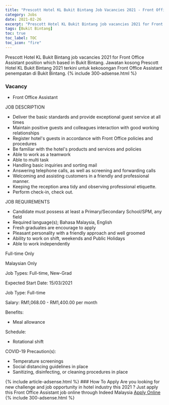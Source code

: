 ```yaml
---
title: "Prescott Hotel KL Bukit Bintang Job Vacancies 2021 - Front Office Assistant" 
category: Jobs 
date: 2021-02-26 
excerpt: "Prescott Hotel KL Bukit Bintang job vacancies 2021 for Front Office Assistant position which based in Bukit Bintang. Jawatan kosong Prescott Hotel KL Bukit Bintang 2021 terkini untuk kekosongan Front Office Assistant penempatan di Bukit Bintang" 
tags: [Bukit Bintang] 
toc: true 
toc_label: TOC 
toc_icon: "fire" 
--- 
```


Prescott Hotel KL Bukit Bintang job vacancies 2021 for Front Office Assistant position which based in Bukit Bintang. Jawatan kosong Prescott Hotel KL Bukit Bintang 2021 terkini untuk kekosongan Front Office Assistant penempatan di Bukit Bintang. 
{% include 300-adsense.html %} 
### Vacancy 
- Front Office Assistant 
<div><p>JOB DESCRIPTION</p><ul><li>Deliver the basic standards and provide exceptional guest service at all times</li><li>Maintain positive guests and colleagues interaction with good working relationships</li><li>Register hotel's guests in accordance with Front Office policies and procedures</li><li>Be familiar with the hotel's products and services and policies</li><li>Able to work as a teamwork</li><li>Able to multi task</li><li>Handling basic inquiries and sorting mail</li><li>Answering telephone calls, as well as screening and forwarding calls</li><li>Welcoming and assisting customers in a friendly and professional manner.</li><li>Keeping the reception area tidy and observing professional etiquette.</li><li>Perform check-in, check out.</li></ul><p>JOB REQUIREMENTS</p><ul><li>Candidate must possess at least a Primary/Secondary School/SPM, any field</li><li>Required language(s); Bahasa Malaysia, English</li><li>Fresh graduates are encourage to apply</li><li>Pleasant personality with a friendly approach and well groomed</li><li>Ability to work on shift, weekends and Public Holidays</li><li>Able to work independently</li></ul><p>Full-time Only</p><p>Malaysian Only</p><p>Job Types: Full-time, New-Grad</p><p>Expected Start Date: 15/03/2021</p><p>Job Type: Full-time</p><p>Salary: RM1,068.00 - RM1,400.00 per month</p><p>Benefits:</p><ul><li>Meal allowance</li></ul><p>Schedule:</p><ul><li>Rotational shift</li></ul><p>COVID-19 Precaution(s):</p><ul><li>Temperature screenings</li><li>Social distancing guidelines in place</li><li>Sanitizing, disinfecting, or cleaning procedures in place</li></ul></div> 
{% include article-adsense.html %} 
### How To Apply 
Are you looking for new challenge and job opportunity in hotel industry this 2021 ?
Just apply this Front Office Assistant job online through Indeed Malaysia 
<a href="https://malaysia.indeed.com/viewjob?jk=2ceba184a5f59119" class="btn btn--info" target="_blank" rel="nofollow noopenner">Apply Online</a> 
{% include 300-adsense.html %} 